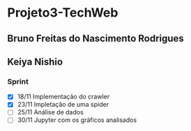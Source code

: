 # Projeto3-TechWeb
## Bruno Freitas do Nascimento Rodrigues
## Keiya Nishio

### Sprint
- [x] 18/11 Implementação do crawler
- [x] 23/11 Impletação de uma spider 
- [ ] 25/11 Análise de dados
- [ ] 30/11 Jupyter com os gráficos analisados 
